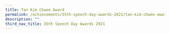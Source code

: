 ```yaml
---
title: Tan Kim Chwee Award
permalink: /achievements/35th-speech-day-awards-2021/tan-kim-chwee-award/
description: ""
third_nav_title: 35th Speech Day Awards 2021
---
```

